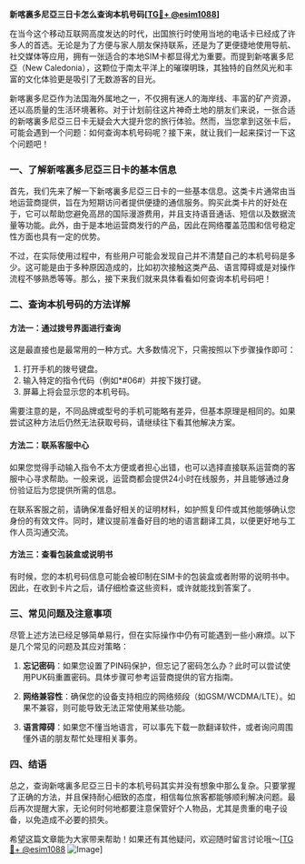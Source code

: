 **新喀裏多尼亞三日卡怎么查询本机号码[[TG💪+ @esim1088](https://t.me/s/esim1088)]**

在当今这个移动互联网高度发达的时代，出国旅行时使用当地的电话卡已经成了许多人的首选。无论是为了方便与家人朋友保持联系，还是为了更便捷地使用导航、社交媒体等应用，拥有一张适合的本地SIM卡都显得尤为重要。而提到新喀裏多尼亞（New Caledonia），这颗位于南太平洋上的璀璨明珠，其独特的自然风光和丰富的文化体验更是吸引了无数游客的目光。

新喀裏多尼亞作为法国海外属地之一，不仅拥有迷人的海岸线、丰富的矿产资源，还以高质量的生活环境著称。对于计划前往这片神奇土地的朋友们来说，一张合适的新喀裏多尼亞三日卡无疑会大大提升您的旅行体验。然而，当您拿到这张卡后，可能会遇到一个问题：如何查询本机号码呢？接下来，就让我们一起来探讨一下这个问题吧！

### **一、了解新喀裏多尼亞三日卡的基本信息**

首先，我们先来了解一下新喀裏多尼亞三日卡的一些基本信息。这类卡片通常由当地运营商提供，旨在为短期访问者提供便捷的通信服务。购买此类卡片的好处在于，它可以帮助您避免高昂的国际漫游费用，并且支持语音通话、短信以及数据流量等功能。此外，由于是本地运营商发行的产品，因此在网络覆盖范围和信号稳定性方面也具有一定的优势。

不过，在实际使用过程中，有些用户可能会发现自己并不清楚自己的本机号码是多少。这可能是由于多种原因造成的，比如初次接触这类产品、语言障碍或是对操作流程不够熟悉等等。那么，接下来我们就来具体看看如何查询本机号码吧！

### **二、查询本机号码的方法详解**

#### **方法一：通过拨号界面进行查询**
这是最直接也是最常用的一种方式。大多数情况下，只需按照以下步骤操作即可：

1. 打开手机的拨号键盘。
2. 输入特定的指令代码（例如*#06#）并按下拨打键。
3. 屏幕上将会显示您的本机号码。

需要注意的是，不同品牌或型号的手机可能略有差异，但基本原理是相同的。如果尝试这种方法后仍然无法获取号码，请继续往下看其他解决方案。

#### **方法二：联系客服中心**
如果您觉得手动输入指令不太方便或者担心出错，也可以选择直接联系运营商的客服中心寻求帮助。一般来说，运营商都会提供24小时在线服务，并且能够通过身份验证后为您提供所需的信息。

在联系客服之前，请确保准备好相关的证明材料，如护照复印件或其他能够确认您身份的有效文件。同时，建议提前准备好目的地的语言翻译工具，以便更好地与工作人员沟通交流。

#### **方法三：查看包装盒或说明书**
有时候，您的本机号码信息可能会被印制在SIM卡的包装盒或者附带的说明书中。因此，在收到卡片之后，请仔细检查这些资料，或许就能找到答案了。

### **三、常见问题及注意事项**

尽管上述方法已经足够简单易行，但在实际操作中仍有可能遇到一些小麻烦。以下是几个常见的问题及其应对策略：

1. **忘记密码**：如果您设置了PIN码保护，但忘记了密码怎么办？此时可以尝试使用PUK码重置密码。具体步骤可参考运营商提供的官方指南。
   
2. **网络兼容性**：确保您的设备支持相应的网络频段（如GSM/WCDMA/LTE）。如果不兼容，则可能导致无法正常使用某些功能。

3. **语言障碍**：如果您不懂当地语言，可以事先下载一款翻译软件，或者询问周围懂外语的朋友帮忙处理相关事务。

### **四、结语**

总之，查询新喀裏多尼亞三日卡的本机号码其实并没有想象中那么复杂。只要掌握了正确的方法，并且保持耐心细致的态度，相信每位旅客都能够顺利解决问题。最后再次提醒大家，无论何时何地都要注意保管好个人物品，尤其是贵重的电子设备，以免造成不必要的损失。

希望这篇文章能为大家带来帮助！如果还有其他疑问，欢迎随时留言讨论哦～[[TG💪+ @esim1088](https://t.me/s/esim1088) ![Image](https://i.postimg.cc/4NQfJmqS/Snipaste-2025-05-13-00-14-12.png)]